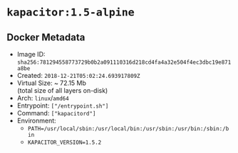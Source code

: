 # `kapacitor:1.5-alpine`

## Docker Metadata

- Image ID: `sha256:781294558773729b0b2a091110316d218cd4fa4a32e504f4ec3dbc19e871a8be`
- Created: `2018-12-21T05:02:24.693917809Z`
- Virtual Size: ~ 72.15 Mb  
  (total size of all layers on-disk)
- Arch: `linux`/`amd64`
- Entrypoint: `["/entrypoint.sh"]`
- Command: `["kapacitord"]`
- Environment:
  - `PATH=/usr/local/sbin:/usr/local/bin:/usr/sbin:/usr/bin:/sbin:/bin`
  - `KAPACITOR_VERSION=1.5.2`
